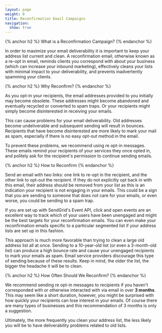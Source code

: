 ```yaml
---
layout: page
weight: 0
title: Reconfirmation Email Campaigns
navigation:
  show: true
---
```


{% anchor h2 %}
What is a Reconfirmation Campaign? 
{% endanchor %}

In order to maximize your email deliverability it is important to keep
your address list current and clean. A reconfirmation email, otherwise
known as a re-opt in email, reminds clients you correspond with about
your business (which can increase your inbound marketing), effectively
cleans your lists with minimal impact to your deliverability, and
prevents inadvertently spamming your clients.

{% anchor h2 %}
Why Reconfirm? 
{% endanchor %}

As you opt-in your recipients, the email addresses provided to you
initially may become obsolete. These addresses might become abandoned
and eventually recycled or converted to spam traps. Or your recipients
might simply become disinterested in receiving your emails.

This can cause problems for your email deliverability. Old addresses 
become undeliverable and subsequent sending will result in bounces.
Recipients that have become disinterested are more likely to mark 
your mail as spam, especially if there is no easy opt-out method in the email.

To prevent these problems, we recommend using re opt-in messages. 
These emails remind your recipients of your services they once opted 
in, and politely ask for the recipient's permission to continue sending 
emails. 

{% anchor h2 %}
How to Reconfirm 
{% endanchor %}

Send an email with two links: one link to re-opt in the recipient, 
and the other link to opt-out the recipient. If they do not 
explicitly opt back in with this email, their address should be 
removed from your list as this is an indication your recipient is not 
engaging in your emails. This could be a sign that you are sending to 
someone that does not care for your emails, or even worse, you could 
be sending to a spam trap.

If you are set up with SendGrid's Event API, click and open events are 
an excellent way to track which of your users have been unengaged and 
might be the best targets for your reconfirmation emails. You can even 
make your reconfirmation emails specific to a particular segmented list 
if your address lists are set up in this fashion.

This approach is much more favorable than trying to clean a large old 
address list all at once. Sending to a 10-year-old list (or even a 
3-month-old list) can produce a high bounce rate and cause your 
unengaged recipients to mark your emails as spam. Email service 
providers discourage this type of sending because of these results. 
Keep in mind, the older the list, the bigger the headache it will be to clean.

{% anchor h2 %}
How Often Should We Reconfirm? 
{% endanchor %}

We recommend sending re opt-in messages to recipients if you haven't 
corresponded with or otherwise interacted with via email in over **3 
months**. This may seem like a short duration, however, you might be 
surprised with how quickly your recipients can lose interest in your 
emails. Of course there are many types of businesses and this 
recommendation of 3 months is only a suggestion. 

Ultimately, the more frequently you clean your address list, the less 
likely you will be to have deliverability problems related to old lists.
